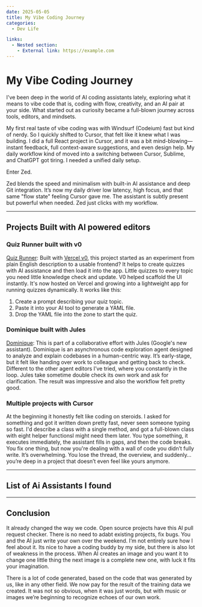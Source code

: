 ```yaml
---
date: 2025-05-05
title: My Vibe Coding Journey
categories:
  - Dev Life

links:
  - Nested section:
    - External link: https://example.com
---
```


# My Vibe Coding Journey

I've been deep in the world of AI coding assistants lately, exploring what it means to vibe code that is, coding with flow, creativity, and an AI pair at your side. What started out as curiosity became a full-blown journey across tools, editors, and mindsets.

My first real taste of vibe coding was with Windsurf (Codeium) fast but kind of nerdy. So I quickly shifted to Cursor, that felt like it knew what I was building. I did a full React project in Cursor, and it was a bit mind-blowing—instant feedback, full context-aware suggestions, and even design help. My daily workflow kind of moved into a switching between Cursor, Sublime, and ChatGPT got tiring. I needed a unified daily setup.

Enter Zed.

Zed blends the speed and minimalism with built-in AI assistance and deep Git integration. It’s now my daily driver low latency, high focus, and that same "flow state" feeling Cursor gave me. The assistant is subtly present but powerful when needed. Zed just clicks with my workflow.

---

## Projects Built with AI powered editors

### Quiz Runner built with v0

[Quiz Runner](https://v0-quizgen.vercel.app): Built with [Vercel v0](https://v0.dev), this project started as an experiment from plain English description to a usable frontend? It helps to create quizzes with AI assistance and then load it into the app. Little quizzes to every topic you need little knowledge check and update. V0 helped scaffold the UI instantly. It's now hosted on Vercel and growing into a lightweight app for running quizzes dynamically. It works like this:

1. Create a prompt describing your quiz topic.
2. Paste it into your AI tool to generate a YAML file.
3. Drop the YAML file into the zone to start the quiz.

### Dominique built with Jules

[Dominique](ai-coding-assistents.md): This is part of a collaborative effort with Jules (Google's new assistant). Dominique is an asynchronous code exploration agent designed to analyze and explain codebases in a human-centric way. It’s early-stage, but it felt like handing over work to colleague and getting back to check. Different to the other agent editors I’ve tried, where you constantly in the loop. Jules take sometime double check its own work and ask for clarification. The result was impressive and also the workflow felt pretty good.

### Multiple projects with Cursor

At the beginning it honestly felt like coding on steroids. I asked for something and got it written down pretty fast, never seen someone typing so fast. I'd describe a class with a single method, and got a full-blown class with eight helper functionsI might need them later. You type something, it executes immediately, the assistant fills in gaps, and then the code breaks. You fix one thing, but now you're dealing with a wall of code you didn’t fully write. It’s overwhelming. You lose the thread, the overview, and suddenly… you’re deep in a project that doesn’t even feel like yours anymore.

---

## List of Ai Assistants I found

  <div class="ai-grid" id="card-container"></div>
  <script>
    function flip(cardElement) {
      const inner = cardElement.querySelector('.card-inner');
      inner.classList.toggle('flipped');
    }

    const assistants = [
      { name: "GitHub Copilot", company: "GitHub (Microsoft)", model: "OpenAI Codex", features: "Real-time IDE code completions.", url: "https://github.com/features/copilot", icon: "https://github.githubassets.com/images/modules/logos_page/GitHub-Mark.png" },
      { name: "OpenAI Codex", company: "OpenAI", model: "Codex-1", features: "Translates natural language into code.", url: "https://openai.com/codex/", icon: "https://openai.com/favicon.ico" },
      { name: "Tabnine", company: "Tabnine", model: "Proprietary", features: "Privacy-focused AI completions.", url: "https://www.tabnine.com/", icon: "https://www.tabnine.com/favicon.ico" },
      { name: "Amazon CodeWhisperer", company: "Amazon Web Services (AWS)", model: "AWS ML Models", features: "Code suggestions and security scans.", url: "https://aws.amazon.com/de/q/developer", icon: "https://a0.awsstatic.com/libra-css/images/site/fav/favicon.ico" },
      { name: "Sourcegraph Cody", company: "Sourcegraph", model: "Claude, GPT-4", features: "Codebase search and explanation.", url: "https://sourcegraph.com/cody", icon: "https://sourcegraph.com/favicon.ico" },
      { name: "Cursor", company: "Cursor", model: "Claude, GPT-4", features: "AI-first VS Code fork with chat agent.", url: "https://www.cursor.com/", icon: "https://www.cursor.com/favicon.ico" },
      { name: "Qodo", company: "Qodo", model: "Advanced embeddings", features: "Testing, documentation, RAG features.", url: "https://www.qodo.ai/", icon: "https://www.qodo.ai/wp-content/uploads/2025/03/qodo-logo.svg" },
      { name: "JetBrains AI Assistant", company: "JetBrains", model: "Mellum", features: "Integrated in JetBrains IDEs.", url: "https://www.jetbrains.com/ai/", icon: "https://resources.jetbrains.com/storage/products/company/brand/logos/jb_beam.svg" },
      { name: "Codeium (Windsurf)", company: "Codeium", model: "LLaMA 3.1 70B", features: "Free, fast autocomplete & chat.", url: "https://codeium.com/", icon: "https://cdn2.futurepedia.io/2025-04-30T17-10-20.890Z-EAut2MPS5absm7BJwy6uWTEUTmjj_f4oK.png?w=256" },
      { name: "Google Jules", company: "Google", model: "Gemini", features: "Asynchronous agent for code analysis.", url: "https://jules.google/", icon: "https://jules.google/jules-pixelated.png" },
      { name: "Claude Code", company: "Anthropic", model: "Claude 3.7 Sonnet", features: "Terminal agent with safe reasoning.", url: "https://www.anthropic.com/claude-code", icon: "https://www.anthropic.com/favicon.ico" },
      { name: "Vercel v0", company: "Vercel", model: "OpenAI GPT-4", features: "Generate UI from natural language.", url: "https://v0.dev/", icon: "https://registry.npmmirror.com/@lobehub/icons-static-png/1.46.0/files/light/v0.png" }
    ];

    const container = document.getElementById("card-container");
    for (const a of assistants) {
      container.innerHTML += `
        <div class="card" onclick="flip(this)">
          <div class="card-inner">
            <div class="card-front">
              <img src="${a.icon}" alt="${a.name}">
              <a href="${a.url}" target="_blank">${a.name.includes(a.company) ? a.name : a.name + ' (' + a.company + ')'}</a>
            </div>
            <div class="card-back">
              <div>
                <strong>Company:</strong> ${a.company}<br>
                <strong>Model:</strong> ${a.model}<br>
                <strong>Features:</strong> ${a.features}
              </div>
              <a href="${a.url}" target="_blank">Visit Website</a>
            </div>
          </div>
        </div>`;
    }
  </script>

---

## Conclusion

It already changed the way we code. Open source projects have this AI pull request checker. There is no need to adabt existing projects, fix bugs. You and the AI just write your own over the weekend. I’m not entirely sure how I feel about it. Its nice to have a coding buddy by my side, but there is also lot of weakness in the process. When AI creates an image and you want it to change one little thing the next image is a complete new one, with luck it fits your imagination.

There is a lot of code generated, based on the code that was generated by us, like in any other field. We now pay for the result of the training data we created. It was not so obvious, when it was just words, but with music or images we’re beginning to recognize echoes of our own work.
